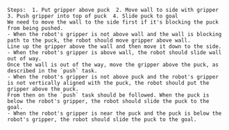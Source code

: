 
    Steps:  1. Put gripper above puck  2. Move wall to side with gripper  3. Push gripper into top of puck  4. Slide puck to goal
    We need to move the wall to the side first if it's blocking the puck from being pushed.
    - When the robot's gripper is not above wall and the wall is blocking path to the puck, the robot should move gripper above wall.
    Line up the gripper above the wall and then move it down to the side.
    - When the robot's gripper is above wall, the robot should slide wall out of way.
    Once the wall is out of the way, move the gripper above the puck, as described in the `push` task.
    - When the robot's gripper is not above puck and the robot's gripper is not vertically aligned with the puck, the robot should put the gripper above the puck.
    From then on the `push` task should be followed. When the puck is below the robot's gripper, the robot should slide the puck to the goal.
    - When the robot's gripper is near the puck and the puck is below the robot's gripper, the robot should slide the puck to the goal.